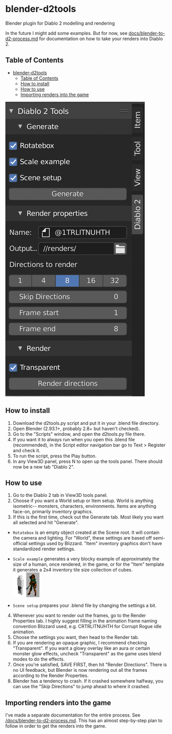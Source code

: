 # blender-d2tools

Blender plugin for Diablo 2 modelling and rendering

In the future I might add some examples. But for now, see [docs/blender-to-d2-process.md](https://github.com/iuitdebos/blender-d2tools/blob/main/docs/blender-to-d2-process.md) for documentation on how to take your renders into Diablo 2.

## Table of Contents
- [blender-d2tools](#blender-d2tools)
  - [Table of Contents](#table-of-contents)
  - [How to install](#how-to-install)
  - [How to use](#how-to-use)
  - [Importing renders into the game](#importing-renders-into-the-game)

![D2Tools Panel preview](https://github.com/iuitdebos/blender-d2tools/blob/main/images/d2tools_panel.png)


## How to install

1. Download the d2tools.py script and put it in your .blend file directory.
2. Open Blender (2.93.1+, probably 2.8+ but haven't checked).
3. Go to the "Scripts" window, and open the d2tools.py file there.
4. If you want it to always run when you open this .blend file (recommended),  in the Script editor navigation bar go to Text > Register and check it.
5. To run the script, press the Play button.
6. In any View3D panel, press N to open up the tools panel. There should now be a new tab "Diablo 2".


## How to use

1. Go to the Diablo 2 tab in View3D tools panel.
2. Choose if you want a World setup or Item setup. World is anything isometric-- monsters, characters, environments. Items are anything face-on, primarily inventory graphics.
3. If this is the first time, check out the Generate tab. Most likely you want all selected and hit "Generate".

  - `Rotatebox` is an empty object created at the Scene root. It will contain the camera and lighting. For "World", these settings are based off semi-official settings used by Blizzard. "Item" inventory graphics don't have standardized render settings.

  - `Scale example` generates a very blocky example of approximately the size of a human, once rendered, in the game, or for the "Item" template it generates a 2x4 inventory tile size collection of cubes.  
![Scale example](https://github.com/iuitdebos/blender-d2tools/blob/main/images/size_example.png)

  - `Scene setup` prepares your .blend file by changing the settings a bit.

4. Whenever you want to render out the frames, go to the Render Properties tab. I highly suggest filling in the animation frame naming convention Blizzard used, e.g. CRTRLITNUHTH for Corrupt Rogue idle animation.
5. Choose the settings you want, then head to the Render tab.
6. If you are rendering an opaque graphic, I recommend checking "Transparent". If you want a glowy overlay like an aura or certain monster glow effects, uncheck "Transparent" as the game uses blend modes to do the effects.
7. Once you're satisfied, SAVE FIRST, then hit "Render Directions". There is no UI feedback, but Blender is now rendering out all the frames according to the Render Properties.
8. Blender has a tendency to crash. If it crashed somewhere halfway, you can use the "Skip Directions" to jump ahead to where it crashed.


## Importing renders into the game

I've made a separate documentation for the entire process. See [/docs/blender-to-d2-process.md](https://github.com/iuitdebos/blender-d2tools/blob/main/docs/blender-to-d2-process.md). This has an almost step-by-step plan to follow in order to get the renders into the game.
